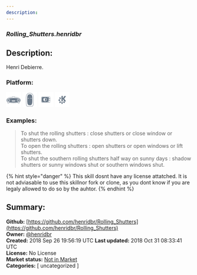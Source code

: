 ```yaml
---
description: 
---
```


### _Rolling_Shutters.henridbr_  
## Description:  

Henri Debierre.
  
  
### Platform:  
 ![Mark I](../.gitbook/assets/mark-1-icon.png)  ![Mark II](../.gitbook/assets/mark-2-icon.png)  ![Picroft](../.gitbook/assets/picroft-icon.png)  ![plasmoid](../.gitbook/assets/kde.png)   
### Examples:  
> To shut the rolling shutters : close shutters or close window or shutters down.  
> To open the rolling shutters : open shutters or open windows or lift shutters.  
> To shut the southern rolling shutters half way on sunny days : shadow shutters or sunny windows shut or southern windows shut.  
  
{% hint style="danger" %}
This skill dosnt have any license attatched. It is not adviasable to use this skillnor fork or clone, as you dont know if you are legaly allowed to do so by the auhtor.
{% endhint %}
  
## Summary:  
**Github:** [https://github.com/henridbr/Rolling_Shutters](https://github.com/henridbr/Rolling_Shutters)  
**Owner:** [@henridbr](https://github.com/henridbr)  
**Created:** 2018 Sep 26 19:56:19 UTC  **Last updated:** 2018 Oct 31 08:33:41 UTC  
**License:** No License  
**Market status:** [Not in Market](https://market.mycroft.ai/skill/)  
**Categories:** [ uncategorized ]   
